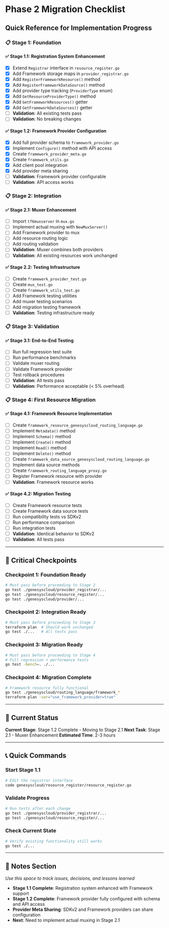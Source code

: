 # Phase 2 Migration Checklist
## Quick Reference for Implementation Progress

### 📋 Stage 1: Foundation

#### ✅ Stage 1.1: Registration System Enhancement
- [x] Extend `Registrar` interface in `resource_register.go`
- [x] Add Framework storage maps in `provider_registrar.go`
- [x] Add `RegisterFrameworkResource()` method
- [x] Add `RegisterFrameworkDataSource()` method
- [x] Add provider type tracking (`ProviderType` enum)
- [x] Add `GetResourceProviderType()` method
- [x] Add `GetFrameworkResources()` getter
- [x] Add `GetFrameworkDataSources()` getter
- [ ] **Validation**: All existing tests pass
- [ ] **Validation**: No breaking changes

#### ✅ Stage 1.2: Framework Provider Configuration
- [x] Add full provider schema to `framework_provider.go`
- [x] Implement `Configure()` method with API access
- [x] Create `framework_provider_meta.go`
- [x] Create `framework_utils.go`
- [x] Add client pool integration
- [x] Add provider meta sharing
- [ ] **Validation**: Framework provider configurable
- [ ] **Validation**: API access works

### 📋 Stage 2: Integration

#### ✅ Stage 2.1: Muxer Enhancement
- [ ] Import `tf6muxserver` in `mux.go`
- [ ] Implement actual muxing with `NewMuxServer()`
- [ ] Add Framework provider to mux
- [ ] Add resource routing logic
- [ ] Add routing validation
- [ ] **Validation**: Muxer combines both providers
- [ ] **Validation**: All existing resources work unchanged

#### ✅ Stage 2.2: Testing Infrastructure
- [ ] Create `framework_provider_test.go`
- [ ] Create `mux_test.go`
- [ ] Create `framework_utils_test.go`
- [ ] Add Framework testing utilities
- [ ] Add muxer testing scenarios
- [ ] Add migration testing framework
- [ ] **Validation**: Testing infrastructure ready

### 📋 Stage 3: Validation

#### ✅ Stage 3.1: End-to-End Testing
- [ ] Run full regression test suite
- [ ] Run performance benchmarks
- [ ] Validate muxer routing
- [ ] Validate Framework provider
- [ ] Test rollback procedures
- [ ] **Validation**: All tests pass
- [ ] **Validation**: Performance acceptable (< 5% overhead)

### 📋 Stage 4: First Resource Migration

#### ✅ Stage 4.1: Framework Resource Implementation
- [ ] Create `framework_resource_genesyscloud_routing_language.go`
- [ ] Implement `Metadata()` method
- [ ] Implement `Schema()` method
- [ ] Implement `Create()` method
- [ ] Implement `Read()` method
- [ ] Implement `Delete()` method
- [ ] Create `framework_data_source_genesyscloud_routing_language.go`
- [ ] Implement data source methods
- [ ] Create `framework_routing_language_proxy.go`
- [ ] Register Framework resource with provider
- [ ] **Validation**: Framework resource works

#### ✅ Stage 4.2: Migration Testing
- [ ] Create Framework resource tests
- [ ] Create Framework data source tests
- [ ] Run compatibility tests vs SDKv2
- [ ] Run performance comparison
- [ ] Run integration tests
- [ ] **Validation**: Identical behavior to SDKv2
- [ ] **Validation**: All tests pass

---

## 🚨 Critical Checkpoints

### Checkpoint 1: Foundation Ready
```bash
# Must pass before proceeding to Stage 2
go test ./genesyscloud/provider_registrar/...
go test ./genesyscloud/resource_register/...
go test ./genesyscloud/provider/...
```

### Checkpoint 2: Integration Ready
```bash
# Must pass before proceeding to Stage 3
terraform plan  # Should work unchanged
go test ./...   # All tests pass
```

### Checkpoint 3: Migration Ready
```bash
# Must pass before proceeding to Stage 4
# Full regression + performance tests
go test -bench=. ./...
```

### Checkpoint 4: Migration Complete
```bash
# Framework resource fully functional
go test ./genesyscloud/routing_language/framework_*
terraform plan -var="use_framework_provider=true"
```

---

## 🔄 Current Status

**Current Stage**: Stage 1.2 Complete - Moving to Stage 2.1
**Next Task**: Stage 2.1 - Muxer Enhancement
**Estimated Time**: 2-3 hours

---

## 📞 Quick Commands

### Start Stage 1.1
```bash
# Edit the registrar interface
code genesyscloud/resource_register/resource_register.go
```

### Validate Progress
```bash
# Run tests after each change
go test ./genesyscloud/provider_registrar/...
go test ./genesyscloud/resource_register/...
```

### Check Current State
```bash
# Verify existing functionality still works
go test ./...
```

---

## 📝 Notes Section
*Use this space to track issues, decisions, and lessons learned*

- **Stage 1.1 Complete**: Registration system enhanced with Framework support
- **Stage 1.2 Complete**: Framework provider fully configured with schema and API access
- **Provider Meta Sharing**: SDKv2 and Framework providers can share configuration
- **Next**: Need to implement actual muxing in Stage 2.1 
